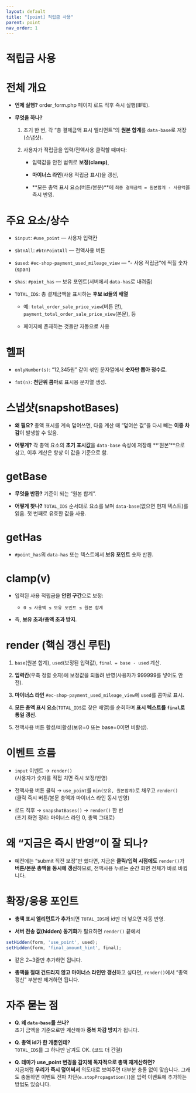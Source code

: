 ```yaml
---
layout: default
title: "[point] 적립금 사용"
parent: point
nav_order: 1
---
```


# 적립금 사용


# 전체 개요

- **언제 실행?** order_form.php 페이지 로드 직후 즉시 실행(IIFE).
    
- **무엇을 하나?**
    
    1. 초기 한 번, 각 “총 결제금액 표시 엘리먼트”의 **원본 합계**를 `data-base`로 저장(스냅샷).
        
    2. 사용자가 적립금을 입력/전액사용 클릭할 때마다:
        
        - 입력값을 안전 범위로 **보정(clamp)**,
            
        - **마이너스 라인**(사용 적립금 표시)을 갱신,
            
        - **모든 총액 표시 요소(버튼/본문)**에 `최종 결제금액 = 원본합계 - 사용액`을 즉시 반영.
            

# 주요 요소/상수

- `$input`: `#use_point` — 사용자 입력칸
    
- `$btnAll`: `#btnPointAll` — 전액사용 버튼
    
- `$used`: `#ec-shop-payment_used_mileage_view` — “- 사용 적립금”에 찍힐 숫자(span)
    
- `$has`: `#point_has` — 보유 포인트(서버에서 `data-has`로 내려줌)
    
- `TOTAL_IDS`: 총 결제금액을 표시하는 **후보 id들의 배열**
    
    - 예: `total_order_sale_price_view`(버튼 안), `payment_total_order_sale_price_view`(본문), 등
        
    - 페이지에 존재하는 것들만 자동으로 사용
        

# 헬퍼

- `onlyNumber(s)`: “12,345원” 같이 섞인 문자열에서 **숫자만 뽑아 정수로**.
    
- `fmt(n)`: **천단위 콤마**로 표시용 문자열 생성.
    

# 스냅샷(snapshotBases)

- **왜 필요?** 총액 표시를 계속 덮어쓰면, 다음 계산 때 “덮어쓴 값”을 다시 빼는 **이중 차감**이 발생할 수 있음.
    
- **어떻게?** 각 총액 요소의 **초기 표시값**을 `data-base` 속성에 저장해 **‘원본’**으로 삼고, 이후 계산은 항상 이 값을 기준으로 함.
    

# getBase

- **무엇을 반환?** 기준이 되는 “원본 합계”.
    
- **어떻게 찾나?** `TOTAL_IDS` 순서대로 요소를 보며 `data-base`(없으면 현재 텍스트)를 읽음. 첫 번째로 유효한 값을 사용.
    

# getHas

- `#point_has`의 `data-has` 또는 텍스트에서 **보유 포인트** 숫자 반환.
    

# clamp(v)

- 입력된 사용 적립금을 **안전 구간**으로 보정:
    
    - `0 ≤ 사용액 ≤ 보유 포인트 ≤ 원본 합계`
        
- 즉, **보유 초과/총액 초과 방지**.
    

# render (핵심 갱신 루틴)

1. `base`(원본 합계), `used`(보정된 입력값), `final = base - used` 계산.
    
2. **입력칸**(우측 정렬 숫자)에 보정값을 되돌려 반영(사용자가 999999를 넣어도 안전).
    
3. **마이너스 라인** `#ec-shop-payment_used_mileage_view`에 `used`를 콤마로 표시.
    
4. **모든 총액 표시 요소**(`TOTAL_IDS`로 찾은 배열)를 순회하며 **표시 텍스트를 `final`로 통일 갱신**.
    
5. 전액사용 버튼 활성/비활성(보유=0 또는 base=0이면 비활성).
    

# 이벤트 흐름

- `input` 이벤트 → `render()`  
    (사용자가 숫자를 직접 치면 즉시 보정/반영)
    
- 전액사용 버튼 클릭 → `use_point`를 `min(보유, 원본합계)`로 채우고 `render()`  
    (클릭 즉시 버튼/본문 총액과 마이너스 라인 동시 반영)
    
- 로드 직후 → `snapshotBases()` → `render()` 한 번  
    (초기 화면 정리: 마이너스 라인 0, 총액 그대로)
    

# 왜 “지금은 즉시 반영”이 잘 되나?

- 예전에는 “submit 직전 보정”만 했다면, 지금은 **클릭/입력 시점에도** `render()`가 **버튼/본문 총액을 동시에 갱신**하므로, 전액사용 누르는 순간 화면 전체가 바로 바뀝니다.
    

# 확장/응용 포인트

- **총액 표시 엘리먼트가 추가**되면 `TOTAL_IDS`에 id만 더 넣으면 자동 반영.
    
- **서버 전송 값(hidden) 동기화**가 필요하면 `render()` 끝에서

```js
setHidden(form, 'use_point', used);
setHidden(form, 'final_amount_hint', final);

```

- 같은 2~3줄만 추가하면 됩니다.
    
- **총액을 절대 건드리지 않고 마이너스 라인만 갱신**하고 싶다면, `render()`에서 “총액 갱신” 부분만 제거하면 됩니다.

# 자주 묻는 점

- **Q. 왜 `data-base`를 쓰나?**  
    초기 금액을 기준으로만 계산해야 **중복 차감 방지**가 됩니다.
    
- **Q. 총액 id가 한 개뿐인데?**  
    `TOTAL_IDS`를 그 하나만 남겨도 OK. (코드 더 간결)
    
- **Q. 테마가 use_point 변경을 감지해 독자적으로 총액 재계산하면?**  
    지금처럼 **우리가 즉시 덮어써서** 의도대로 보여주면 대부분 충돌 없이 맞습니다. 그래도 충돌하면 이벤트 전파 차단(`e.stopPropagation()`)을 입력 이벤트에 추가하는 방법도 있습니다.